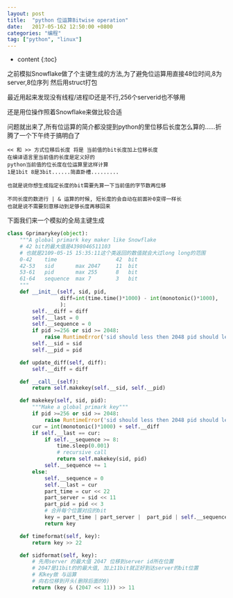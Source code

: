 ```yaml
---
layout: post
title:  "python 位运算Bitwise operation"
date:   2017-05-162 12:50:00 +0800
categories: "编程"
tag: ["python", "linux"]
---
```


* content
{:toc}


之前模拟Snowflake做了个主键生成的方法,为了避免位运算用直接48位时间,8为server,8位序列
然后用struct打包

最近用起来发现没有线程/进程ID还是不行,256个serverid也不够用

还是用位操作照着Snowflake来做比较合适

问题就出来了,所有位运算的简介都没提到python的里位移后长度怎么算的......折腾了一个下午终于搞明白了

    << 和 >> 方式位移后长度 将是 当前值的bit长度加上位移长度
    在编译语言里当前值的长度是定义好的
    python当前值的位长度在位运算里这样计算
    1是1bit 8是3bit......简直卧槽.........

    也就是说你想生成指定长度的bit需要先算一下当前值的字节数再位移

    不同长度的数进行 | & 运算的时候, 短长度的会自动在前面补0变得一样长
    也就是说不需要刻意移动到足够长度再移回来


下面我们来一个模拟的全局主键生成

```python
class Gprimarykey(object):
    """A global primark key maker like Snowflake
    # 42 bit的最大值是4398046511103
    # 也就是2109-05-15 15:35:11这个类返回的数值就会大过long long的范围
    0-42    time                   42  bit
    42-53   sid       max 2047     11  bit
    53-61   pid       max 255      8   bit
    61-64   sequence  max 7        3   bit
    """
    def __init__(self, sid, pid,
                 diff=int(time.time()*1000) - int(monotonic()*1000),
                 ):
        self.__diff = diff
        self.__last = 0
        self.__sequence = 0
        if pid >=256 or sid >= 2048:
            raise RuntimeError('sid should less then 2048 pid should less then 256')
        self.__sid = sid
        self.__pid = pid

    def update_diff(self, diff):
        self.__diff = diff

    def __call__(self):
        return self.makekey(self.__sid, self.__pid)

    def makekey(self, sid, pid):
        """Make a global primark key"""
        if pid >=256 or sid >= 2048:
            raise RuntimeError('sid should less then 2048 pid should less then 256')
        cur = int(monotonic()*1000) + self.__diff
        if self.__last == cur:
            if self.__sequence >= 8:
                time.sleep(0.001)
                # recursive call
                return self.makekey(sid, pid)
            self.__sequence += 1
        else:
            self.__sequence = 0
            self.__last = cur
            part_time = cur << 22
            part_server = sid << 11
            part_pid = pid << 3
            # 合并每个位置对应的bit
            key = part_time | part_server |  part_pid | self.__sequence
            return key

    def timeformat(self, key):
        return key >> 22

    def sidformat(self, key):
        # 先用server 的最大值 2047 位移到server id所在位置
        # 2047是11bit的的最大值, 加上11bit就正好到达server的bit位置
        # 和key做 与运算
        # 向右位移到开头(删除后面的0)
        return (key & (2047 << 11)) >> 11
```
